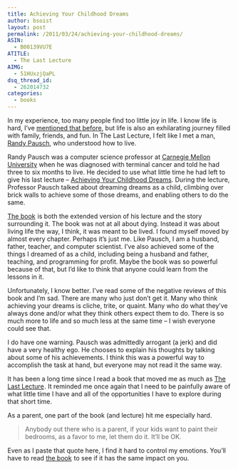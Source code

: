 ```yaml
---
title: Achieving Your Childhood Dreams
author: bsoist
layout: post
permalink: /2011/03/24/achieving-your-childhood-dreams/
ASIN:
  - B00139VU7E
ATITLE:
  - The Last Lecture
AIMG:
  - 51HUxzjQaPL
dsq_thread_id:
  - 262014732
categories:
  - books
---
```

In my experience, too many people find too little joy in life. I know life is hard, I&#8217;ve <a target="_blank" href="http://whsjr.soistmann.com/oped/2011/01/04/what-i-learned-in-2010/">mentioned that before</a>, but life is also an exhilarating journey filled with family, friends, and fun. In The Last Lecture, I felt like I met a man, <a target="_blank" href="http://www.cs.cmu.edu/~pausch/">Randy Pausch</a>, who understood how to live. 

Randy Pausch was a computer science professor at <a target="_blank" href="http://www.cmu.edu/index.shtml">Carnegie Mellon University</a> when he was diagnosed with terminal cancer and told he had three to six months to live. He decided to use what little time he had left to give his last lecture &#8211; <a target="_blank" href="http://www.youtube.com/watch?v=ji5_MqicxSo">Achieving Your Childhood Dreams</a>. During the lecture, Professor Pausch talked about dreaming dreams as a child, climbing over brick walls to achieve some of those dreams, and enabling others to do the same.

<a target="_blank" href="http://www.amazon.com/gp/product/1401323251/ref=as_li_ss_tl?ie=UTF8&#038;tag=weifyoasme-20&#038;linkCode=as2&#038;camp=1789&#038;creative=390957&#038;creativeASIN=1401323251">The book</a><img src="http://www.assoc-amazon.com/e/ir?t=&#038;l=as2&#038;o=1&#038;a=1401323251" width="1" height="1" border="0" alt="" style="border:none !important; margin:0px !important;" /> is both the extended version of his lecture and the story surrounding it. The book was not at all about dying. Instead it was about living life the way, I think, it was meant to be lived. I found myself moved by almost every chapter. Perhaps it&#8217;s just me. Like Pausch, I am a husband, father, teacher, and computer scientist. I&#8217;ve also achieved some of the things I dreamed of as a child, including being a husband and father, teaching, and programming for profit. Maybe the book was so powerful because of that, but I&#8217;d like to think that anyone could learn from the lessons in it. 

Unfortunately, I know better. I&#8217;ve read some of the negative reviews of this book and I&#8217;m sad. There are many who just don&#8217;t get it. Many who think achieving your dreams is cliche, trite, or quaint. Many who do what they&#8217;ve always done and/or what they think others expect them to do. There is so much more to life and so much less at the same time &#8211; I wish everyone could see that.

I do have one warning. Pausch was admittedly arrogant (a jerk) and did have a very healthy ego. He chooses to explain his thoughts by talking about some of his achievements. I think this was a powerful way to accomplish the task at hand, but everyone may not read it the same way. 

It has been a long time since I read a book that moved me as much as <a target="_blank" href="http://www.amazon.com/gp/product/1401323251/ref=as_li_ss_tl?ie=UTF8&#038;tag=weifyoasme-20&#038;linkCode=as2&#038;camp=1789&#038;creative=390957&#038;creativeASIN=1401323251">The Last Lecture</a><img src="http://www.assoc-amazon.com/e/ir?t=&#038;l=as2&#038;o=1&#038;a=1401323251" width="1" height="1" border="0" alt="" style="border:none !important; margin:0px !important;" />. It reminded me once again that I need to be painfully aware of what little time I have and all of the opportunities I have to explore during that short time.

As a parent, one part of the book (and lecture) hit me especially hard.

> Anybody out there who is a parent, if your kids want to paint their bedrooms, as a favor to me, let them do it. It&#8217;ll be OK.

Even as I paste that quote here, I find it hard to control my emotions. You&#8217;ll have to read <a target="_blank" href="http://www.amazon.com/gp/product/1401323251/ref=as_li_ss_tl?ie=UTF8&#038;tag=weifyoasme-20&#038;linkCode=as2&#038;camp=1789&#038;creative=390957&#038;creativeASIN=1401323251">the book</a><img src="http://www.assoc-amazon.com/e/ir?t=&#038;l=as2&#038;o=1&#038;a=1401323251" width="1" height="1" border="0" alt="" style="border:none !important; margin:0px !important;" /> to see if it has the same impact on you.

